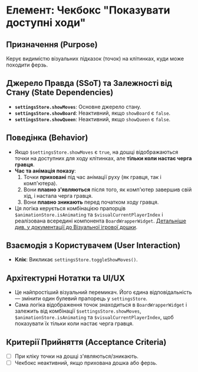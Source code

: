 # Елемент: Чекбокс "Показувати доступні ходи"

## Призначення (Purpose)

Керує видимістю візуальних підказок (точок) на клітинках, куди може походити ферзь.

## Джерело Правда (SSoT) та Залежності від Стану (State Dependencies)

-   **`settingsStore.showMoves`**: Основне джерело стану.
-   **`settingsStore.showBoard`**: Неактивний, якщо `showBoard` є `false`.
-   **`settingsStore.showQueen`**: Неактивний, якщо `showQueen` є `false`.

## Поведінка (Behavior)

-   Якщо `$settingsStore.showMoves` є `true`, на дошці відображаються точки на доступних для ходу клітинках, але **тільки коли настає черга гравця**.
-   **Час та анімація показу**:
    1.  Точки **приховані** під час анімації руху (як гравця, так і комп'ютера).
    2.  Вони **плавно з'являються** після того, як комп'ютер завершив свій хід, і настала черга гравця.
    3.  Вони **плавно зникають** перед початком ходу гравця.
-   Ця логіка керується комбінацією прапорців `$animationStore.isAnimating` та `$visualCurrentPlayerIndex` і реалізована всередині компонента `BoardWrapperWidget`. [Детальніше див. у документації до Візуальної ігрової дошки](./GAME_BOARD_ELEMENT.md).

## Взаємодія з Користувачем (User Interaction)

-   **Клік**: Викликає `settingsStore.toggleShowMoves()`.

## Архітектурні Нотатки та UI/UX

-   Це найпростіший візуальний перемикач. Його єдина відповідальність — змінити один булевий прапорець у `settingsStore`.
-   Сама логіка відображення точок знаходиться в `BoardWrapperWidget` і залежить від комбінації `$settingsStore.showMoves`, `$animationStore.isAnimating` та `$visualCurrentPlayerIndex`, щоб показувати їх тільки коли настає черга гравця.

## Критерії Прийняття (Acceptance Criteria)

-   [ ] При кліку точки на дошці з'являються/зникають.
-   [ ] Чекбокс неактивний, якщо прихована дошка або ферзь.